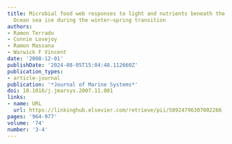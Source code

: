```yaml
---
title: Microbial food web responses to light and nutrients beneath the coastal Arctic
  Ocean sea ice during the winter–spring transition
authors:
- Ramon Terrado
- Connie Lovejoy
- Ramon Massana
- Warwick F Vincent
date: '2008-12-01'
publishDate: '2024-08-05T15:04:48.112660Z'
publication_types:
- article-journal
publication: '*Journal of Marine Systems*'
doi: 10.1016/j.jmarsys.2007.11.001
links:
- name: URL
  url: https://linkinghub.elsevier.com/retrieve/pii/S0924796307002266
pages: '964-977'
volume: '74'
number: '3-4'
---
```

